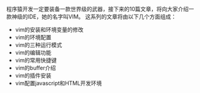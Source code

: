 程序猿开发一定要装备一款世界级的武器，接下来的10篇文章，将向大家介绍一款神级的IDE，她的名字叫VIM。
这系列的文章将由以下几个方面组成：
- vim的安装和环境变量的修改
- vim的环境配置
- vim的三种运行模式
- vim的编辑功能
- vim的常用快捷键
- vim的buffer介绍
- vim的插件安装
- vim配置javascript和HTML开发环境
